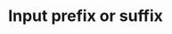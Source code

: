 ---
layout: pattern
categories: [patterns, input-prefix-suffix]
title: Input prefix or suffix
type: [sub-nav-item]
permalink: /patterns/input-prefix-suffix/
overview: Use input prefixes and suffixes to show symbols or abbreviations that help users enter the right type of information in a form’s text input.
description: |
  Use input prefixes and suffixes to show symbols or abbreviations that help users enter the right type of information in a form’s text input.
    
usa-link: "https://designsystem.digital.gov/components/input-prefix-suffix"
specification: |
  - SVG icons can be used in either the prefix or suffix space. Make sure to fit the icon to the space when choosing from the Font Awesome repository.
  - Icon fonts. Font Awesome can also be used in icon format... please see the variations below.
  - Text can also be used in the prefix or suffix space.

spec:
  - name: input prefix suffix
    class: usa-input-group
    type: icon or text
    required: true
    content: indicates the expected input for user input, which may include a simple label for the field, format requirements or additional details to prevent an error message
inputLabel: Credit card number
inputLabelType: prefix
### options:
    ### prefix
    ### suffix
inputLabelIcon: credit_card
### select icon from USWDS icon list --  https://designsystem.digital.gov/components/icon/
inputLabelText: 

yml: |
  
  inputLabel: Credit card number
  inputLabelType: prefix
  ### options
    ### prefix
    ### suffix
  inputLabelIcon: credit_card
  ### select icon from USWDS icon list --  https://designsystem.digital.gov/components/icon/
  inputLabelText:

jekyll: |

  "{% include patterns/input-prefix-suffix/input-prefix-suffix.md %}"

### Paths to view design and code... 
## designimg: can be used to show an image of the design until a coded version can be created. The htmlpath & csspath should be located in the pattens folder. Read more about creating coded components in /docs/creating-patterns 
# designimg: 
htmlexcerpt: patterns/input-prefix-suffix/input-prefix.md
htmlpath: patterns/input-prefix-suffix/input-prefix-suffix.md
csspath: patterns/input-prefix-suffix/index.scss
---